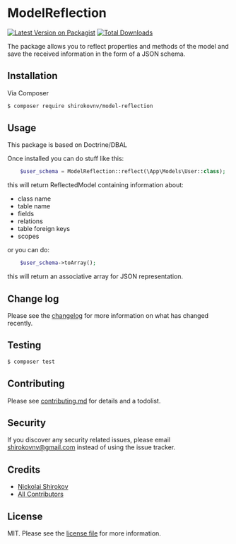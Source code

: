 # ModelReflection

[![Latest Version on Packagist][ico-version]][link-packagist]
[![Total Downloads][ico-downloads]][link-downloads]

The package allows you to reflect properties and methods of the model and save the received information in the form of a JSON schema.

## Installation

Via Composer

``` bash
$ composer require shirokovnv/model-reflection
```

## Usage

This package is based on Doctrine/DBAL

Once installed you can do stuff like this:

```php
    $user_schema = ModelReflection::reflect(\App\Models\User::class);
```

this will return ReflectedModel containing information about:
- class name
- table name
- fields
- relations
- table foreign keys
- scopes

or you can do: 

```php
    $user_schema->toArray();
```
this will return an associative array for JSON representation.

## Change log

Please see the [changelog](changelog.md) for more information on what has changed recently.

## Testing

``` bash
$ composer test
```

## Contributing

Please see [contributing.md](contributing.md) for details and a todolist.

## Security

If you discover any security related issues, please email shirokovnv@gmail.com instead of using the issue tracker.

## Credits

- [Nickolai Shirokov][link-author]
- [All Contributors][link-contributors]

## License

MIT. Please see the [license file](license.md) for more information.

[ico-version]: https://img.shields.io/packagist/v/shirokovnv/model-reflection.svg?style=flat-square
[ico-downloads]: https://img.shields.io/packagist/dt/shirokovnv/model-reflection.svg?style=flat-square

[link-packagist]: https://packagist.org/packages/shirokovnv/model-reflection
[link-downloads]: https://packagist.org/packages/shirokovnv/model-reflection
[link-author]: https://github.com/shirokovnv
[link-contributors]: ../../contributors

